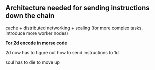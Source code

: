 ## Architecture needed for sending instructions down the chain
cache + distributed networking + scaling (for more complex tasks, introduce more worker nodes)

**For 2d encode in morse code**

2d now has to figure out how to send instructions to 1d

soul has to die to move up
